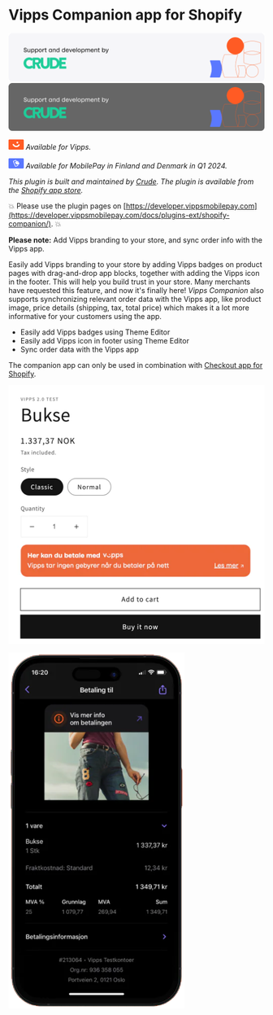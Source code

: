 <!-- START_METADATA
---
title: Vipps Companion app for Shopify
sidebar_position: 1
description: Add Vipps branding to your Shopify store.
pagination_next: null
pagination_prev: null
---
END_METADATA -->

# Vipps Companion app for Shopify

![Support and development by Crude ](./docs/images/crude.svg#gh-light-mode-only)![Support and development by Crude](./docs/images/crude_dark.svg#gh-dark-mode-only)

![Vipps](./docs/images/vipps.png) *Available for Vipps.*

![MobilePay](./docs/images/mp.png) *Available for MobilePay in Finland and Denmark in Q1 2024.*

*This plugin is built and maintained by [Crude](https://crude.no/).
The plugin is available from the [Shopify app store](https://apps.shopify.com/vipps-companion?locale=nb).*

<!-- START_COMMENT -->
💥 Please use the plugin pages on [https://developer.vippsmobilepay.com](https://developer.vippsmobilepay.com/docs/plugins-ext/shopify-companion/). 💥
<!-- END_COMMENT -->

**Please note:** Add Vipps branding to your store, and sync order info with the Vipps app.

Easily add Vipps branding to your store by adding Vipps badges on product pages with drag-and-drop app blocks, together with adding the Vipps icon in the footer. This will help you build trust in your store. Many merchants have requested this feature, and now it's finally here! *Vipps Companion* also supports synchronizing relevant order data with the Vipps app, like product image, price details (shipping, tax, total price) which makes it a lot more informative for your customers using the app.

* Easily add Vipps badges using Theme Editor
* Easily add Vipps icon in footer using Theme Editor
* Sync order data with the Vipps app

The companion app can only be used in combination with [Checkout app for Shopify](https://developer.vippsmobilepay.com/docs/plugins-ext/checkout-shopify/).

![Vipps badges](docs/images/companion-badges.png)

![Vipps receipts](docs/images/receipt.png)
